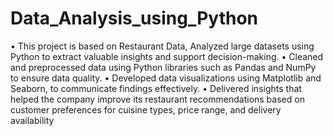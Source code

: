 # Data_Analysis_using_Python

• This project is based on Restaurant Data, Analyzed large datasets using Python to extract valuable insights and support
decision-making.
• Cleaned and preprocessed data using Python libraries such as Pandas and NumPy to ensure data quality.
• Developed data visualizations using Matplotlib and Seaborn, to communicate findings effectively.
• Delivered insights that helped the company improve its restaurant recommendations based on customer preferences
for cuisine types, price range, and delivery availability
